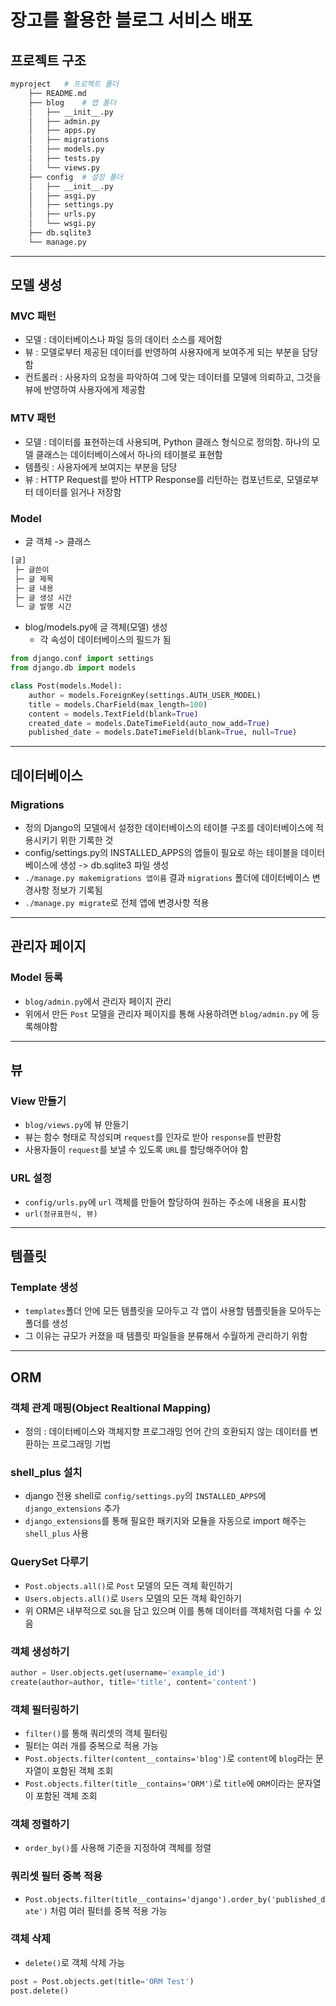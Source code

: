 # 장고를 활용한 블로그 서비스 배포

## 프로젝트 구조

```bash
myproject   # 프로젝트 폴더
    ├── README.md
    ├── blog    # 앱 폴더
    │   ├── __init__.py
    │   ├── admin.py
    │   ├── apps.py
    │   ├── migrations
    │   ├── models.py
    │   ├── tests.py
    │   └── views.py
    ├── config  # 설정 폴더
    │   ├── __init__.py
    │   ├── asgi.py
    │   ├── settings.py
    │   ├── urls.py
    │   └── wsgi.py
    ├── db.sqlite3
    └── manage.py
```

- - -

## 모델 생성

### MVC 패턴

* 모델 : 데이터베이스나 파일 등의 데이터 소스를 제어함
* 뷰 : 모델로부터 제공된 데이터를 반영하여 사용자에게 보여주게 되는 부분을 담당함
* 컨트롤러 : 사용자의 요청을 파악하여 그에 맞는 데이터를 모델에 의뢰하고, 그것을 뷰에 반영하여 사용자에게 제공함

### MTV 패턴

* 모델 : 데이터를 표현하는데 사용되며, Python 클래스 형식으로 정의함. 하나의 모델 클래스는 데이터베이스에서 하나의 테이블로 표현함
* 템플릿 : 사용자에게 보여지는 부분을 담당
* 뷰 : HTTP Request를 받아 HTTP Response를 리턴하는 컴포넌트로, 모델로부터 데이터를 읽거나 저장함

### Model

* 글 객체 -> 클래스

```bash
[글]
 ├─ 글쓴이  
 ├─ 글 제목  
 ├─ 글 내용
 ├─ 글 생성 시간
 └─ 글 발행 시간
```

* blog/models.py에 글 객체(모델) 생성
  * 각 속성이 데이터베이스의 필드가 됨
  
```python
from django.conf import settings
from django.db import models

class Post(models.Model):
    author = models.ForeignKey(settings.AUTH_USER_MODEL)
    title = models.CharField(max_length=100)
    content = models.TextField(blank=True)
    created_date = models.DateTimeField(auto_now_add=True)
    published_date = models.DateTimeField(blank=True, null=True)
```

- - -

## 데이터베이스

### Migrations

* 정의
Django의 모델에서 설정한 데이터베이스의 테이블 구조를 데이터베이스에 적용시키기 위한 기록한 것
* config/settings.py의 INSTALLED_APPS의 앱들이 필요로 하는 테이블을 데이터베이스에 생성 -> db.sqlite3 파일 생성
* `./manage.py makemigrations 앱이름` 결과 `migrations` 폴더에 데이터베이스 변경사항 정보가 기록됨
* `./manage.py migrate`로 전체 앱에 변경사항 적용

- - -

## 관리자 페이지

### Model 등록

* `blog/admin.py`에서 관리자 페이지 관리
* 위에서 만든 `Post` 모델을 관리자 페이지를 통해 사용하려면 `blog/admin.py` 에 등록해야함

- - -

## 뷰

### View 만들기

* `blog/views.py`에 뷰 만들기
* 뷰는 함수 형태로 작성되며 `request`를 인자로 받아 `response`를 반환함
* 사용자들이 `request`를 보낼 수 있도록 `URL`를 할당해주어야 함

### URL 설정

* `config/urls.py`에 `url` 객체를 만들어 할당하여 원하는 주소에 내용을 표시함
* `url(정규표현식, 뷰)`

- - -

## 템플릿

### Template 생성

* `templates`폴더 안에 모든 템플릿을 모아두고 각 앱이 사용할 템플릿들을 모아두는 폴더를 생성
* 그 이유는 규모가 커졌을 때 템플릿 파일들을 분류해서 수월하게 관리하기 위함

- - -

## ORM

### 객체 관계 매핑(Object Realtional Mapping)

* 정의 : 데이터베이스와 객체지향 프로그래밍 언어 간의 호환되지 않는 데이터를 변환하는 프로그래밍 기법

### shell_plus 설치

* django 전용 shell로 `config/settings.py`의 `INSTALLED_APPS`에 `django_extensions` 추가
* `django_extensions`를 통해 필요한 패키지와 모듈을 자동으로 import 해주는 `shell_plus` 사용

### QuerySet 다루기

* `Post.objects.all()`로 `Post` 모델의 모든 객체 확인하기
* `Users.objects.all()`로 `Users` 모델의 모든 객체 확인하기
* 위 ORM은 내부적으로 `SQL`을 담고 있으며 이를 통해 데이터를 객체처럼 다룰 수 있음

### 객체 생성하기

```python
author = User.objects.get(username='example_id')
create(author=author, title='title', content='content')
```

### 객체 필터링하기

* `filter()`를 통해 쿼리셋의 객체 필터링
* 필터는 여러 개를 중복으로 적용 가능
* `Post.objects.filter(content__contains='blog')`로 `content`에 `blog`라는 문자열이 포함된 객체 조회
* `Post.objects.filter(title__contains='ORM')`로 `title`에 `ORM`이라는 문자열이 포함된 객체 조회

### 객체 정렬하기

* `order_by()`를 사용해 기준을 지정하여 객체를 정렬

### 쿼리셋 필터 중복 적용

* `Post.objects.filter(title__contains='django').order_by('published_date')` 처럼 여러 필터를 중복 적용 가능

### 객체 삭제

* `delete()`로 객체 삭제 가능

```python
post = Post.objects.get(title='ORM Test')
post.delete()
```

